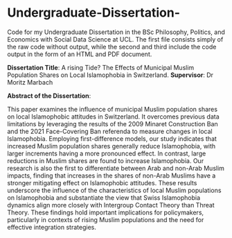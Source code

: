 # Undergraduate-Dissertation-
Code for my Undergraduate Dissertation in the BSc Philosophy, Politics, and Economics with Social Data Science at UCL.
The first file consists simply of the raw code without output, while the second and third include the code output in the form of an HTML and PDF document.


**Dissertation Title**: A rising Tide? The Effects of Municipal Muslim Population Shares on Local Islamophobia in Switzerland.
**Supervisor**: Dr Moritz Marbach

**Abstract of the Dissertation**:

This paper examines the influence of municipal Muslim population shares on local Islamophobic attitudes in Switzerland. It overcomes previous data limitations by leveraging the results of the 2009 Minaret Construction Ban and the 2021 Face-Covering Ban referenda to measure changes in local Islamophobia. Employing first-difference models, our study indicates that increased Muslim population shares generally reduce Islamophobia, with larger increments having a more pronounced effect. In contrast, large reductions in Muslim shares are found to increase Islamophobia. Our research is also the first to differentiate between Arab and non-Arab Muslim impacts, finding that increases in the shares of non-Arab Muslims have a stronger mitigating effect on Islamophobic attitudes. These results underscore the influence of the characteristics of local Muslim populations on Islamophobia and substantiate the view that Swiss Islamophobia dynamics align more closely with Intergroup Contact Theory than Threat Theory. These findings hold important implications for policymakers, particularly in contexts of rising Muslim populations and the need for effective integration strategies.
